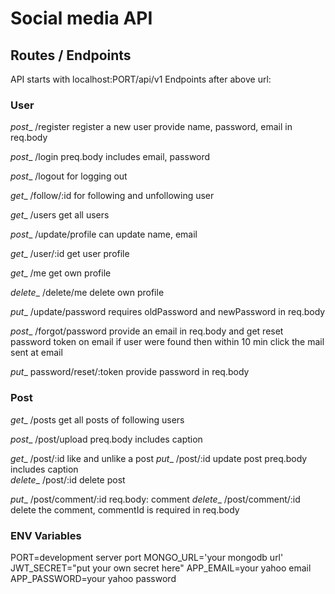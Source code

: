 # Social media API

## Routes / Endpoints
API starts with localhost:PORT/api/v1
Endpoints after above url:


### User

_post__ /register
register a new user provide name, password, email in req.body

_post__ /login
preq.body includes email, password

_post__ /logout
for logging out

_get__ /follow/:id
for following and unfollowing user

_get__ /users
get all users

_post__ /update/profile
can update name, email

_get__ /user/:id
get user profile

_get__ /me
get own profile

_delete__ /delete/me
delete own profile

_put__ /update/password
requires oldPassword and newPassword in req.body

_post__ /forgot/password
provide an email in req.body and get reset password token on email if user were found
then within 10 min click the mail sent at email

_put__ password/reset/:token
provide password in req.body


### Post
_get__ /posts
get all posts of following users

_post__ /post/upload
preq.body includes caption

_get__ /post/:id
like and unlike a post
_put__ /post/:id
update post preq.body includes caption   
_delete__ /post/:id
delete post


_put__ /post/comment/:id
req.body: comment
_delete__ /post/comment/:id
delete the comment, commentId is required in req.body



### ENV Variables
PORT=development server port
MONGO_URL='your mongodb url'
JWT_SECRET="put your own secret here"
APP_EMAIL=your yahoo email
APP_PASSWORD=your yahoo password

